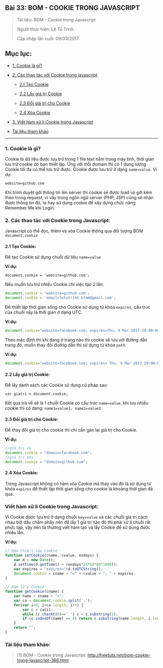 ## Bài 33: BOM - COOKIE TRONG JAVASCRIPT

> Tài liệu: BOM - Cookie trong Javascript
>
> Người thực hiện: Lê Tú Trinh
>
> Cập nhập lần cuối: 09/03/2017

## Mục lục:

- [1. Cookie là gì?](#1)

- [2. Các thao tác với Cookie trong javascript](#2)

	- [2.1 Tạo Cookie](#2.1)

	- [2.2 Lấy giá trị Cookie](#2.2)

	- [2.3 Đổi giá trị cho Cookie](#2.3)

	- [2.4 Xóa Cookie](#2.4)

- [3. Viết hàm xử lí Cookie trong Javascript](#3)

- [Tài liệu tham khảo](#4)

***

<a name="1"></a>
### 1. Cookie là gì?

Cookie là dữ liệu được lưu trữ trong 1 file text nằm trong máy tính, thời gian lưu trữ cookie do bạn thiết lập. Ứng với mỗi domain thì có 1 dung lượng Cookie tối đa có thể lưu trữ được. Cookie được lưu trữ ở dạng `name=value`. Ví dụ:

`website=github.com`

Khi trình duyệt gởi thông tin lên server thì cookie sẽ được load và gởi kèm theo trong request, vì vậy trong ngôn ngữ server (PHP, JSP) cũng sẽ nhận được thông tin đó, ta hay sử dụng cookie để xây dựng chức năng Remember Me khi Login.

<a name="2"></a>
### 2. Các thao tác với Cookie trong Javascript:

Javascript có thể đọc, thêm và xóa Cookie thông qua đối tượng BOM `document.cookie`

<a name="2.1"></a>
#### 2.1 Tạo Cookie:

Để tạo Cookie sử dụng chuỗi dữ liệu `name=value`

**Ví dụ:**

`document.cookie = 'website=github.com';`

Nếu muốn lưu trữ nhiều Cookie chỉ việc tạo 2 lần:

```javascript
document.cookie = 'website=github.com';
document.cookie = 'email=letutrinh.ktmm@gmail.com';
```
Để thiết lập thời gian sống cho Cookie sử dụng từ khóa `expires`, cấu trúc của chuỗi này là thời gian ở dạng UTC.

**Ví dụ:**

```javascript
document.cookie="website=facebook.com; expires=Thu, 9 Mar 2017 20:00:00 UTC";
```

Theo mặc định thì khi đang ở trang nào thì cookie sẽ lưu với đường dẫn trang đó, muốn thay đổi đường dẫn thì sử dụng từ khóa `path`.

**Ví dụ:**

```javascript
document.cookie="website=facebook.com; expires= Thu, 9 Mar 2017 20:00:00 UTC; path=\";
```

<a name="2.2"></a>
#### 2.2 Lấy giá trị Cookie:

Để lấy danh sách các Cookie sử dụng cú pháp sau:

`var giatri = document.cookie;`

Kết quả trả về sẽ là 1 chuỗi Cookie có cấu trúc `name=value`, khi lưu nhiều cookie thì có dạng: `name1=value1; name2=value2`

<a name="2.3"></a>
#### 2.3 Đổi giá trị cho Cookie:

Để thay đổi giá trị cho cookie thì chỉ cần gán lại giá trị cho Cookie.

**Ví dụ:**

```javascript
//giá trị cũ
document.cookie = "domain=facebook.com";
//giá trị mới
document.cookie = "domain=github.com";
```

<a name="2.4"></a>
#### 2.4 Xóa Cookie:

Trong Javascript không có hàm xóa Cookie mà thay vào đó là sử dụng từ khóa `expires` để thiết lập thời gian sống cho cookie là khoảng thời gian đã qua.

<a name="3"></a>
### Viết hàm xử lí Cookie trong Javascript:

Vì Cookie được lưu trữ ở dạng chuỗi `key=value` và các chuỗi giá trị cách nhau bởi dấu chấm phẩy nên để lấy 1 giá trị nào đó thì phải xử lí chuỗi rất phức tạp, vậy nên ta thường viết hàm tạo và lấy Cookie để sử dụng được nhiều lần.

**Ví dụ:**

```javascript
// Hàm thiết lập Cookie
function setCookie(cname, cvalue, exdays) {
    var d = new Date();
    d.setTime(d.getTime() + (exdays*24*60*60*1000));
    var expires = "expires="+d.toUTCString();
    document.cookie = cname + "=" + cvalue + "; " + expires;
}
 
// Hàm lấy Cookie
function getCookie(cname) {
    var name = cname + "=";
    var ca = document.cookie.split(';');
    for(var i=0; i<ca.length; i++) {
        var c = ca[i];
        while (c.charAt(0)==' ') c = c.substring(1);
        if (c.indexOf(name) == 0) return c.substring(name.length, c.length);
    }
    return "";
}
```
<a name="4"></a>
### Tài liệu tham khảo:

> [1] BOM - Cookie trong Javascript. http://freetuts.net/bom-cookie-trong-javascript-388.html